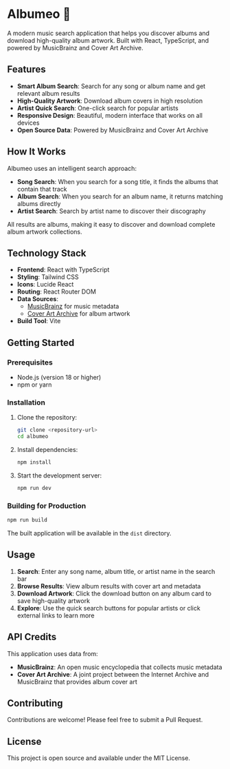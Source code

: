 # Albumeo 🎵

A modern music search application that helps you discover albums and download high-quality album artwork. Built with React, TypeScript, and powered by MusicBrainz and Cover Art Archive.

## Features

- **Smart Album Search**: Search for any song or album name and get relevant album results
- **High-Quality Artwork**: Download album covers in high resolution
- **Artist Quick Search**: One-click search for popular artists
- **Responsive Design**: Beautiful, modern interface that works on all devices
- **Open Source Data**: Powered by MusicBrainz and Cover Art Archive

## How It Works

Albumeo uses an intelligent search approach:

- **Song Search**: When you search for a song title, it finds the albums that contain that track
- **Album Search**: When you search for an album name, it returns matching albums directly
- **Artist Search**: Search by artist name to discover their discography

All results are albums, making it easy to discover and download complete album artwork collections.

## Technology Stack

- **Frontend**: React with TypeScript
- **Styling**: Tailwind CSS
- **Icons**: Lucide React
- **Routing**: React Router DOM
- **Data Sources**:
  - [MusicBrainz](https://musicbrainz.org/) for music metadata
  - [Cover Art Archive](https://coverartarchive.org/) for album artwork
- **Build Tool**: Vite

## Getting Started

### Prerequisites

- Node.js (version 18 or higher)
- npm or yarn

### Installation

1. Clone the repository:

   ```bash
   git clone <repository-url>
   cd albumeo
   ```

2. Install dependencies:

   ```bash
   npm install
   ```

3. Start the development server:

   ```bash
   npm run dev
   ```


### Building for Production

```bash
npm run build
```

The built application will be available in the `dist` directory.

## Usage

1. **Search**: Enter any song name, album title, or artist name in the search bar
2. **Browse Results**: View album results with cover art and metadata
3. **Download Artwork**: Click the download button on any album card to save high-quality artwork
4. **Explore**: Use the quick search buttons for popular artists or click external links to learn more

## API Credits

This application uses data from:

- **MusicBrainz**: An open music encyclopedia that collects music metadata
- **Cover Art Archive**: A joint project between the Internet Archive and MusicBrainz that provides album cover art

## Contributing

Contributions are welcome! Please feel free to submit a Pull Request.

## License

This project is open source and available under the MIT License.

